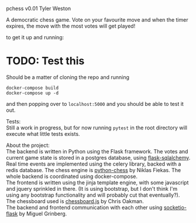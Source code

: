 pchess v0.01
Tyler Weston

A democratic chess game. Vote on your favourite move and when the timer expires, the move with the most votes will get played!

to get it up and running:
# TODO: Test this  
Should be a matter of cloning the repo and running
```
docker-compose build
docker-compose up -d
```
and then popping over to `localhost:5000` and you should be able to test it out.  
  
Tests:  
Still a work in progress, but for now running `pytest` in the root directory will execute what little tests exists.
  
About the project:  
The backend is written in Python using the Flask framework. The votes and current game state is stored in a postgres database, using [flask-sqlalchemy](https://flask-sqlalchemy.palletsprojects.com/en/2.x/). Real time events are implemented using the celery library, backed with a redis database. The chess engine is [python-chess](https://python-chess.readthedocs.io/en/latest/) by Niklas Fiekas. The whole backend is coordinated using docker-compose.    
The frontend is written using the jinja template engine, with some javascript and jquery sprinkled in there. (It is using bootstrap, but I don't think I'm using any bootstrap functionality and will probably cut that eventually?). The chessboard used is [chessboard.js](https://chessboardjs.com/) by Chris Oakman.  
The backend and frontend communication with each other using [socketio-flask](https://flask-socketio.readthedocs.io/en/latest/) by Miguel Grinberg.   
